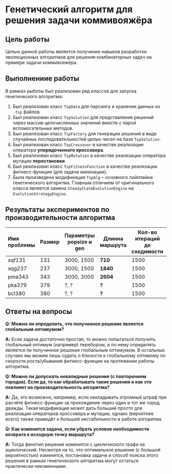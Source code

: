 # Генетический алгоритм для решения задачи коммивояжёра

## Цель работы
Целью данной работы является получение навыков разработки эволюционных алгоритмов для решения комбинаторных задач на примере задачи коммивояжёра.

## Выполнениие работы
В рамках рыботы был реализован ряд классов для запуска генетического алгоритма:

1. Был реализован класс ```TspData``` для парсинга и хранения данных из ```.tsp``` файлов.
2. Был реализован класс ```TspSolution``` для представления решений через массив целочисленных значений вместе с парой вспомогательных методов.
3. Был реализован класс ```TspFactory``` для генерации решений в виде случайных последовательностей целых чисел на базе ```TspSolution```.
4. Был реализован класс ```TspCrossover``` в качестве реализации оператора **упорядоченного кроссовера**.
5. Был реализован класс ```TspMutation``` в качестве реализации оператора мутации **перестановки**.
6. Был реализован класс ```TspFitnessFunction``` в качестве реализации фитнесс-функции (для задачи минизации).
7. Была произведена модификация ```TspAlg``` – основного пайплайна генетического алгоритма. Главным отличием от оригинального класса является замена ```SteadyStateEvolutionEngine``` на ```EvolutionStrategyEngine```.


## Результаты экспериментов по производительности алгоритма

| Имя проблемы | Размер | Параметры popsize и gen | **Длинна маршрута** | Кол-во итераций до сходимости | Оптимальный маршрут | 
| :--- | --- | --- | --- | --- | --- |
| xqf131 | 131 | 3000, 1500 | **710** | 1500 | 564 |
| xqg237 | 237 | 3000, 1500 | **1840** | 1500 | 1019 |
| pma343 | 343 | 3000, 3000 | **2604** | 1500 | 1368 |
| pka379 | 379 | ?, ? | **?** | 1500 | 1332 |
| bcl380 | 380 | ?, ? | **?** | 1500 | 1621 |

## Ответы на вопросы
**Q: Можно ли определить, что полученное решение является глобальным оптимумом?**

**A:** Если задача достаточно простая, то можно попытаться получить глобальный оптимум (например) перебором, и по нему определять является ли полученное решение глобальным оптимумом. В остальных случаях мы можем лишь судить о близости к глобальному оптимому по скорости роста/убывания фитнесс-функции на протяжении работы алгоритма.

**Q: Можно ли допускать невалидные решения (с повторением городов). Если да, то как обрабатывать такие решения и как это повлияет на производительность алгоритма?**

**A:** Да, это возможно, например, если накладывать огромный штраф при расчёте фитнесс-функции за прохождение через один и тот же город дважды. Такая модификация может дать больший просто для реализации операторов кроссовера и мутации, однако (вероятнее всего) также приведёт к большей нестабильности в работе алгоритма.

**Q: Как изменится задача, если убрать условие необходимости возврата в исходную точку маршрута?**

**A:** Тогда фенотип решения изменится с циклического графа на ациклический. Несмотря на то, что оптимальное решение (с большой вероятностью) изменится, постановка задачи и способ поиска этого решения в рамках генетического алгоритма могут остаться практически неизменными.
